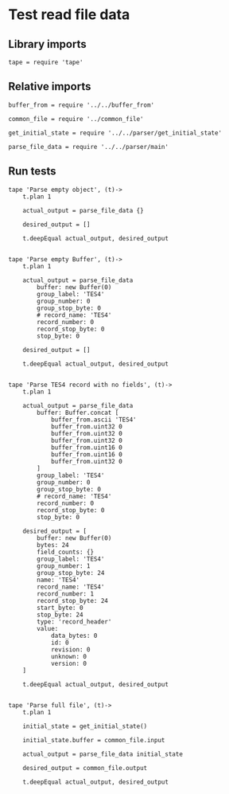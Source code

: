 # Test read file data

## Library imports

	tape = require 'tape'


## Relative imports

	buffer_from = require '../../buffer_from'

	common_file = require '../common_file'

	get_initial_state = require '../../parser/get_initial_state'

	parse_file_data = require '../../parser/main'


## Run tests

	tape 'Parse empty object', (t)->
		t.plan 1

		actual_output = parse_file_data {}

		desired_output = []

		t.deepEqual actual_output, desired_output


	tape 'Parse empty Buffer', (t)->
		t.plan 1

		actual_output = parse_file_data
			buffer: new Buffer(0)
			group_label: 'TES4'
			group_number: 0
			group_stop_byte: 0
			# record_name: 'TES4'
			record_number: 0
			record_stop_byte: 0
			stop_byte: 0

		desired_output = []

		t.deepEqual actual_output, desired_output


	tape 'Parse TES4 record with no fields', (t)->
		t.plan 1

		actual_output = parse_file_data
			buffer: Buffer.concat [
				buffer_from.ascii 'TES4'
				buffer_from.uint32 0
				buffer_from.uint32 0
				buffer_from.uint32 0
				buffer_from.uint16 0
				buffer_from.uint16 0
				buffer_from.uint32 0
			]
			group_label: 'TES4'
			group_number: 0
			group_stop_byte: 0
			# record_name: 'TES4'
			record_number: 0
			record_stop_byte: 0
			stop_byte: 0

		desired_output = [
			buffer: new Buffer(0)
			bytes: 24
			field_counts: {}
			group_label: 'TES4'
			group_number: 1
			group_stop_byte: 24
			name: 'TES4'
			record_name: 'TES4'
			record_number: 1
			record_stop_byte: 24
			start_byte: 0
			stop_byte: 24
			type: 'record_header'
			value:
				data_bytes: 0
				id: 0
				revision: 0
				unknown: 0
				version: 0
		]

		t.deepEqual actual_output, desired_output


	tape 'Parse full file', (t)->
		t.plan 1

		initial_state = get_initial_state()

		initial_state.buffer = common_file.input

		actual_output = parse_file_data initial_state

		desired_output = common_file.output

		t.deepEqual actual_output, desired_output
